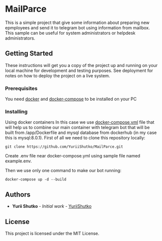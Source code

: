 # MailParce

This is a simple project that give some information about preparing new epmployees and send it to telegram bot using information from mailbox.
This sample can be useful for system administrators or helpdesk administrators.


## Getting Started

These instructions will get you a copy of the project up and running on your local machine for development and testing purposes. See deployment for notes on how to deploy the project on a live system.


### Prerequisites

You need [docker](https://docs.docker.com/engine/install/ubuntu/) and [docker-compose](https://docs.docker.com/compose/install/) to be installed on your PC


### Installing

Using docker containers
In this case we use [docker-compose.yml](https://github.com/YuriiShutko/MailParce/blob/master/docker-compose.yml) file that will help us to combine our main container with telegram bot that will be built from /app/Dockerfile and mysql database from dockerhub (in my case this is mysql:8.0.1).
First of all we need to clone this repository locally:
```
git clone https://github.com/YuriiShutko/MailParce.git
```
Create .env file near docker-compose.yml using sample file named example.env.

Then we use only one command to make our bot running:
```
docker-compose up -d --build
```

## Authors

* **Yurii Shutko** - *Initial work* - [YuriiShutko](https://github.com/YuriiShutko)


## License

This project is licensed under the MIT License.


